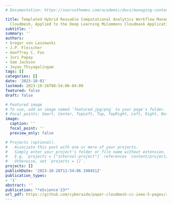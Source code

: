 ```yaml
---
# Documentation: https://sourcethemes.com/academic/docs/managing-content/

title: Templated Hybrid Reusable Computational Analytics Workflow Management with
  Cloudmesh, Applied to the Deep Learning MLCommons Cloudmask Application
subtitle: ''
summary: ''
authors:
- Gregor von Laszewski
- J.P. Fleischer
- Geoffrey C. Fox
- Juri Papay
- Sam Jackson
- Jeyan Thiyagalingam
tags: []
categories: []
date: '2023-10-01'
lastmod: 2023-10-26T08:54:06-04:00
featured: false
draft: false

# Featured image
# To use, add an image named `featured.jpg/png` to your page's folder.
# Focal points: Smart, Center, TopLeft, Top, TopRight, Left, Right, BottomLeft, Bottom, BottomRight.
image:
  caption: ''
  focal_point: ''
  preview_only: false

# Projects (optional).
#   Associate this post with one or more of your projects.
#   Simply enter your project's folder or file name without extension.
#   E.g. `projects = ["internal-project"]` references `content/project/deep-learning/index.md`.
#   Otherwise, set `projects = []`.
projects: []
publishDate: '2023-10-26T12:54:06.190451Z'
publication_types:
- '1'
abstract: ''
publication: "*eScience'23*"
url_pdf: https://github.com/cyberaide/paper-cloudmesh-cc-ieee-5-pages/raw/main/vonLaszewski-cloudmesh-cc.pdf
---
```

